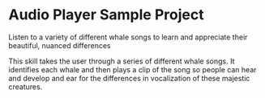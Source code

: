 # Audio Player Sample Project

Listen to a variety of different whale songs to learn and appreciate their beautiful, nuanced differences

This skill takes the user through a series of different whale songs. It identifies each whale and then plays a clip of the song so people can hear and develop and ear for the differences in vocalization of these majestic creatures.